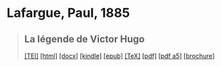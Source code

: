 # Lafargue, Paul, 1885

> ## La légende de Victor Hugo
>  <a title="Source XML/TEI" class="mime48 tei" href="https://hurlus.github.io/tei/lafargue1885_hugo.xml">[TEI]</a>  <a title="HTML une page" class="mime48 html" href="https://hurlus.github.io/lafargue1885_hugo/lafargue1885_hugo.html">[html]</a>  <a title="Bureautique (LibreOffice, MS.Word)" class="mime48 docx" href="https://hurlus.github.io/lafargue1885_hugo/lafargue1885_hugo.docx">[docx]</a>  <a title="Amazon.kindle" class="mime48 mobi" href="https://hurlus.github.io/lafargue1885_hugo/lafargue1885_hugo.mobi">[kindle]</a>  <a title="EPUB, pour liseuses et téléphones" class="mime48 epub" href="https://hurlus.github.io/lafargue1885_hugo/lafargue1885_hugo.epub">[epub]</a>  <a title="LaTeX" class="mime48 tex" href="https://hurlus.github.io/lafargue1885_hugo/lafargue1885_hugo.tex">[TeX]</a>  <a title="PDF à imprimer, A4 2 colonnes" class="mime48 pdf" href="https://hurlus.github.io/lafargue1885_hugo/lafargue1885_hugo.pdf">[pdf]</a>  <a title="PDF à lire, A5 une colonne" class="mime48 a5" href="https://hurlus.github.io/lafargue1885_hugo/lafargue1885_hugo_a5.pdf">[pdf a5]</a>  <a title="Brochure à agrafer, pdf imposé pour imprimante recto/verso" class="mime48 brochure" href="https://hurlus.github.io/lafargue1885_hugo/lafargue1885_hugo_brochure.pdf">[brochure]</a> 
